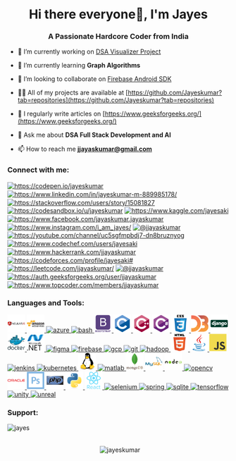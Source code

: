<h1 align="center">Hi there everyone👋, I'm Jayes</h1>
<h3 align="center">A Passionate Hardcore Coder from India</h3>

- 🔭 I’m currently working on [DSA Visualizer Project](https://github.com/Jayeskumar/DSA-Visualizer)

- 🌱 I’m currently learning **Graph Algorithms**

- 👯 I’m looking to collaborate on [Firebase Android SDK](https://github.com/firebase/firebase-android-sdk)

- 👨‍💻 All of my projects are available at [https://github.com/Jayeskumar?tab=repositories](https://github.com/Jayeskumar?tab=repositories)

- 📝 I regularly write articles on [https://www.geeksforgeeks.org/](https://www.geeksforgeeks.org/)

- 💬 Ask me about **DSA Full Stack Development and AI**

- 📫 How to reach me **jjayaskumar@gmail.com**

<h3 align="left">Connect with me:</h3>
<p align="left">
<a href="https://codepen.io/jayeskumar" target="blank"><img align="center" src="https://cdn.jsdelivr.net/npm/simple-icons@3.0.1/icons/codepen.svg" alt="https://codepen.io/jayeskumar" height="30" width="40" /></a>
<a href="https://www.linkedin.com/in/jayeskumar-m-889985178/" target="blank"><img align="center" src="https://cdn.jsdelivr.net/npm/simple-icons@3.0.1/icons/linkedin.svg" alt="https://www.linkedin.com/in/jayeskumar-m-889985178/" height="30" width="40" /></a>
<a href="https://stackoverflow.com/users/story/15081827" target="blank"><img align="center" src="https://cdn.jsdelivr.net/npm/simple-icons@3.0.1/icons/stackoverflow.svg" alt="https://stackoverflow.com/users/story/15081827" height="30" width="40" /></a>
<a href="https://codesandbox.io/u/jayeskumar" target="blank"><img align="center" src="https://cdn.jsdelivr.net/npm/simple-icons@3.0.1/icons/codesandbox.svg" alt="https://codesandbox.io/u/jayeskumar" height="30" width="40" /></a>
<a href="https://www.kaggle.com/jayesaki" target="blank"><img align="center" src="https://cdn.jsdelivr.net/npm/simple-icons@3.0.1/icons/kaggle.svg" alt="https://www.kaggle.com/jayesaki" height="30" width="40" /></a>
<a href="https://www.facebook.com/jayaskumar.jayaskumar" target="blank"><img align="center" src="https://cdn.jsdelivr.net/npm/simple-icons@3.0.1/icons/facebook.svg" alt="https://www.facebook.com/jayaskumar.jayaskumar" height="30" width="40" /></a>
<a href="https://www.instagram.com/i_am_jayes/" target="blank"><img align="center" src="https://cdn.jsdelivr.net/npm/simple-icons@3.0.1/icons/instagram.svg" alt="https://www.instagram.com/i_am_jayes/" height="30" width="40" /></a>
<a href="https://medium.com/@jjayaskumar" target="blank"><img align="center" src="https://cdn.jsdelivr.net/npm/simple-icons@3.0.1/icons/medium.svg" alt="@jjayaskumar" height="30" width="40" /></a>
<a href="https://www.youtube.com/c/https://youtube.com/channel/uc5sgfmpbdj7-dn8bruznyog" target="blank"><img align="center" src="https://cdn.jsdelivr.net/npm/simple-icons@3.0.1/icons/youtube.svg" alt="https://youtube.com/channel/uc5sgfmpbdj7-dn8bruznyog" height="30" width="40" /></a>
<a href="https://www.codechef.com/users/https://www.codechef.com/users/jayesaki" target="blank"><img align="center" src="https://cdn.jsdelivr.net/npm/simple-icons@3.1.0/icons/codechef.svg" alt="https://www.codechef.com/users/jayesaki" height="30" width="40" /></a>
<a href="https://www.hackerrank.com/https://www.hackerrank.com/jjayaskumar" target="blank"><img align="center" src="https://cdn.jsdelivr.net/npm/simple-icons@3.0.1/icons/hackerrank.svg" alt="https://www.hackerrank.com/jjayaskumar" height="30" width="40" /></a>
<a href="https://codeforces.com/profile/https://codeforces.com/profile/jayesaki#" target="blank"><img align="center" src="https://cdn.jsdelivr.net/npm/simple-icons@3.0.1/icons/codeforces.svg" alt="https://codeforces.com/profile/jayesaki#" height="30" width="40" /></a>
<a href="https://www.leetcode.com/https://leetcode.com/jjayaskumar/" target="blank"><img align="center" src="https://cdn.jsdelivr.net/npm/simple-icons@3.0.1/icons/leetcode.svg" alt="https://leetcode.com/jjayaskumar/" height="30" width="40" /></a>
<a href="https://www.hackerearth.com/@jjayaskumar" target="blank"><img align="center" src="https://cdn.jsdelivr.net/npm/simple-icons@3.0.1/icons/hackerearth.svg" alt="@jjayaskumar" height="30" width="40" /></a>
<a href="https://auth.geeksforgeeks.org/user/jjayaskumar" target="blank"><img align="center" src="https://cdn.jsdelivr.net/npm/simple-icons@3.0.1/icons/geeksforgeeks.svg" alt="https://auth.geeksforgeeks.org/user/jjayaskumar" height="30" width="40" /></a>
<a href="https://www.topcoder.com/members/jjayaskumar" target="blank"><img align="center" src="https://cdn.jsdelivr.net/npm/simple-icons@3.0.1/icons/topcoder.svg" alt="https://www.topcoder.com/members/jjayaskumar" height="30" width="40" /></a>
</p>

<h3 align="left">Languages and Tools:</h3>
<p align="left"> <a href="https://angular.io" target="_blank"> <img src="https://raw.githubusercontent.com/devicons/devicon/master/icons/angularjs/angularjs-original-wordmark.svg" alt="angularjs" width="40" height="40"/> </a> <a href="https://aws.amazon.com" target="_blank"> <img src="https://raw.githubusercontent.com/devicons/devicon/master/icons/amazonwebservices/amazonwebservices-original-wordmark.svg" alt="aws" width="40" height="40"/> </a> <a href="https://azure.microsoft.com/en-in/" target="_blank"> <img src="https://www.vectorlogo.zone/logos/microsoft_azure/microsoft_azure-icon.svg" alt="azure" width="40" height="40"/> </a> <a href="https://www.gnu.org/software/bash/" target="_blank"> <img src="https://www.vectorlogo.zone/logos/gnu_bash/gnu_bash-icon.svg" alt="bash" width="40" height="40"/> </a> <a href="https://getbootstrap.com" target="_blank"> <img src="https://raw.githubusercontent.com/devicons/devicon/master/icons/bootstrap/bootstrap-plain-wordmark.svg" alt="bootstrap" width="40" height="40"/> </a> <a href="https://www.cprogramming.com/" target="_blank"> <img src="https://raw.githubusercontent.com/devicons/devicon/master/icons/c/c-original.svg" alt="c" width="40" height="40"/> </a> <a href="https://www.w3schools.com/cpp/" target="_blank"> <img src="https://raw.githubusercontent.com/devicons/devicon/master/icons/cplusplus/cplusplus-original.svg" alt="cplusplus" width="40" height="40"/> </a> <a href="https://www.w3schools.com/cs/" target="_blank"> <img src="https://raw.githubusercontent.com/devicons/devicon/master/icons/csharp/csharp-original.svg" alt="csharp" width="40" height="40"/> </a> <a href="https://www.w3schools.com/css/" target="_blank"> <img src="https://raw.githubusercontent.com/devicons/devicon/master/icons/css3/css3-original-wordmark.svg" alt="css3" width="40" height="40"/> </a> <a href="https://d3js.org/" target="_blank"> <img src="https://raw.githubusercontent.com/devicons/devicon/master/icons/d3js/d3js-original.svg" alt="d3js" width="40" height="40"/> </a> <a href="https://www.djangoproject.com/" target="_blank"> <img src="https://raw.githubusercontent.com/devicons/devicon/master/icons/django/django-original.svg" alt="django" width="40" height="40"/> </a> <a href="https://www.docker.com/" target="_blank"> <img src="https://raw.githubusercontent.com/devicons/devicon/master/icons/docker/docker-original-wordmark.svg" alt="docker" width="40" height="40"/> </a> <a href="https://dotnet.microsoft.com/" target="_blank"> <img src="https://raw.githubusercontent.com/devicons/devicon/master/icons/dot-net/dot-net-original-wordmark.svg" alt="dotnet" width="40" height="40"/> </a> <a href="https://www.figma.com/" target="_blank"> <img src="https://www.vectorlogo.zone/logos/figma/figma-icon.svg" alt="figma" width="40" height="40"/> </a> <a href="https://firebase.google.com/" target="_blank"> <img src="https://www.vectorlogo.zone/logos/firebase/firebase-icon.svg" alt="firebase" width="40" height="40"/> </a> <a href="https://cloud.google.com" target="_blank"> <img src="https://www.vectorlogo.zone/logos/google_cloud/google_cloud-icon.svg" alt="gcp" width="40" height="40"/> </a> <a href="https://git-scm.com/" target="_blank"> <img src="https://www.vectorlogo.zone/logos/git-scm/git-scm-icon.svg" alt="git" width="40" height="40"/> </a> <a href="https://hadoop.apache.org/" target="_blank"> <img src="https://www.vectorlogo.zone/logos/apache_hadoop/apache_hadoop-icon.svg" alt="hadoop" width="40" height="40"/> </a> <a href="https://www.w3.org/html/" target="_blank"> <img src="https://raw.githubusercontent.com/devicons/devicon/master/icons/html5/html5-original-wordmark.svg" alt="html5" width="40" height="40"/> </a> <a href="https://www.java.com" target="_blank"> <img src="https://raw.githubusercontent.com/devicons/devicon/master/icons/java/java-original.svg" alt="java" width="40" height="40"/> </a> <a href="https://developer.mozilla.org/en-US/docs/Web/JavaScript" target="_blank"> <img src="https://raw.githubusercontent.com/devicons/devicon/master/icons/javascript/javascript-original.svg" alt="javascript" width="40" height="40"/> </a> <a href="https://www.jenkins.io" target="_blank"> <img src="https://www.vectorlogo.zone/logos/jenkins/jenkins-icon.svg" alt="jenkins" width="40" height="40"/> </a> <a href="https://kubernetes.io" target="_blank"> <img src="https://www.vectorlogo.zone/logos/kubernetes/kubernetes-icon.svg" alt="kubernetes" width="40" height="40"/> </a> <a href="https://www.linux.org/" target="_blank"> <img src="https://raw.githubusercontent.com/devicons/devicon/master/icons/linux/linux-original.svg" alt="linux" width="40" height="40"/> </a> <a href="https://www.mathworks.com/" target="_blank"> <img src="https://raw.githubusercontent.com/simple-icons/simple-icons/master/icons/mathworks.svg" alt="matlab" width="40" height="40"/> </a> <a href="https://www.mongodb.com/" target="_blank"> <img src="https://raw.githubusercontent.com/devicons/devicon/master/icons/mongodb/mongodb-original-wordmark.svg" alt="mongodb" width="40" height="40"/> </a> <a href="https://www.mysql.com/" target="_blank"> <img src="https://raw.githubusercontent.com/devicons/devicon/master/icons/mysql/mysql-original-wordmark.svg" alt="mysql" width="40" height="40"/> </a> <a href="https://nodejs.org" target="_blank"> <img src="https://raw.githubusercontent.com/devicons/devicon/master/icons/nodejs/nodejs-original-wordmark.svg" alt="nodejs" width="40" height="40"/> </a> <a href="https://opencv.org/" target="_blank"> <img src="https://www.vectorlogo.zone/logos/opencv/opencv-icon.svg" alt="opencv" width="40" height="40"/> </a> <a href="https://www.oracle.com/" target="_blank"> <img src="https://raw.githubusercontent.com/devicons/devicon/master/icons/oracle/oracle-original.svg" alt="oracle" width="40" height="40"/> </a> <a href="https://www.photoshop.com/en" target="_blank"> <img src="https://raw.githubusercontent.com/devicons/devicon/master/icons/photoshop/photoshop-line.svg" alt="photoshop" width="40" height="40"/> </a> <a href="https://www.php.net" target="_blank"> <img src="https://raw.githubusercontent.com/devicons/devicon/master/icons/php/php-original.svg" alt="php" width="40" height="40"/> </a> <a href="https://www.python.org" target="_blank"> <img src="https://raw.githubusercontent.com/devicons/devicon/master/icons/python/python-original.svg" alt="python" width="40" height="40"/> </a> <a href="https://reactjs.org/" target="_blank"> <img src="https://raw.githubusercontent.com/devicons/devicon/master/icons/react/react-original-wordmark.svg" alt="react" width="40" height="40"/> </a> <a href="https://www.selenium.dev" target="_blank"> <img src="https://raw.githubusercontent.com/detain/svg-logos/780f25886640cef088af994181646db2f6b1a3f8/svg/selenium-logo.svg" alt="selenium" width="40" height="40"/> </a> <a href="https://spring.io/" target="_blank"> <img src="https://www.vectorlogo.zone/logos/springio/springio-icon.svg" alt="spring" width="40" height="40"/> </a> <a href="https://www.sqlite.org/" target="_blank"> <img src="https://www.vectorlogo.zone/logos/sqlite/sqlite-icon.svg" alt="sqlite" width="40" height="40"/> </a> <a href="https://www.tensorflow.org" target="_blank"> <img src="https://www.vectorlogo.zone/logos/tensorflow/tensorflow-icon.svg" alt="tensorflow" width="40" height="40"/> </a> <a href="https://unity.com/" target="_blank"> <img src="https://www.vectorlogo.zone/logos/unity3d/unity3d-icon.svg" alt="unity" width="40" height="40"/> </a> <a href="https://unrealengine.com/" target="_blank"> <img src="https://raw.githubusercontent.com/kenangundogan/fontisto/036b7eca71aab1bef8e6a0518f7329f13ed62f6b/icons/svg/brand/unreal-engine.svg" alt="unreal" width="40" height="40"/> </a> </p>

<h3 align="left">Support:</h3>
<p><a href="https://www.buymeacoffee.com/jayes"> <img align="left" src="https://cdn.buymeacoffee.com/buttons/v2/default-yellow.png" height="50" width="210" alt="jayes" /></a></p><br><br>

<p><img align="center" src="https://github-readme-stats.vercel.app/api/top-langs?username=jayeskumar&show_icons=true&locale=en&layout=compact" alt="jayeskumar" /></p>

